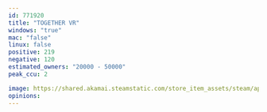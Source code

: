 ```yaml
---
id: 771920
title: "TOGETHER VR"
windows: "true"
mac: "false"
linux: false
positive: 219
negative: 120
estimated_owners: "20000 - 50000"
peak_ccu: 2

image: https://shared.akamai.steamstatic.com/store_item_assets/steam/apps/771920/header.jpg?t=1728268333
opinions:
---
```

